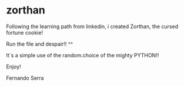 # zorthan
 
Following the learning path from linkedin, i created Zorthan, the cursed fortune cookie!

Run the file and despair!! ^^

It´s a simple use of the random.choice of the mighty PYTHON!!

Enjoy!


Fernando Serra
